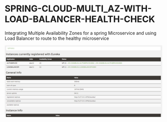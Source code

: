 # SPRING-CLOUD-MULTI_AZ-WITH-LOAD-BALANCER-HEALTH-CHECK
Integrating Multiple Availability Zones for a spring Microservice and using Load Balancer to route to the healthy microservice



![](https://github.com/wambugucoder/SPRING-CLOUD-MULTI_AZ-WITH-LOAD-BALANCER-HEALTH-CHECK/blob/main/images/MultiAz.PNG)
